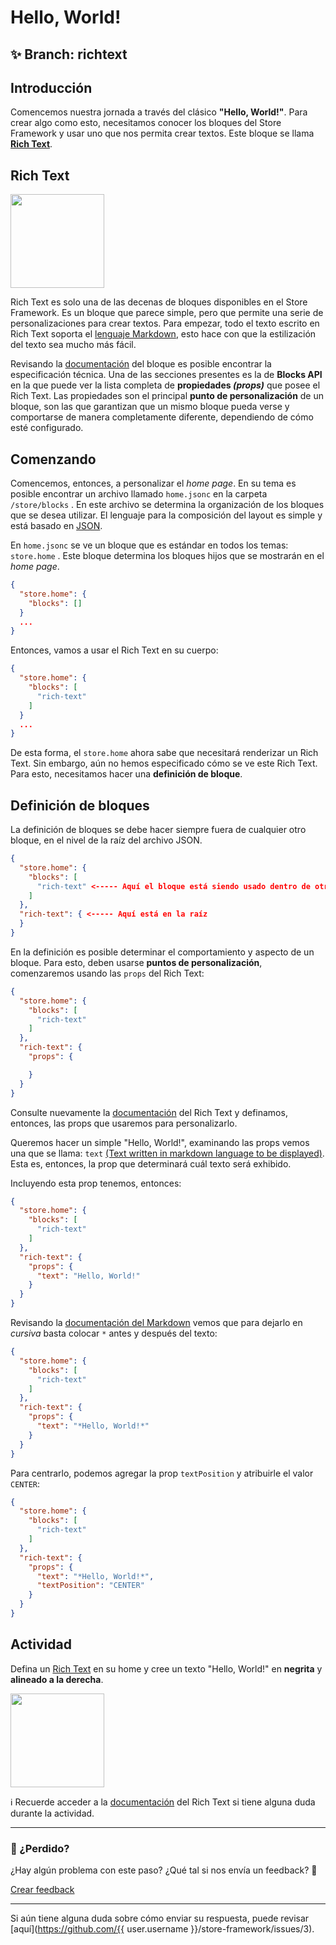 # Hello, World!

## :sparkles: **Branch:** richtext

## Introducción

Comencemos nuestra jornada a través del clásico **"Hello, World!"**. Para crear algo como esto, necesitamos conocer los bloques del Store Framework y usar uno que nos permita crear textos. Este bloque se llama [**Rich Text**](https://vtex.io/docs/components/all/vtex.rich-text/).

## Rich Text

<img src="https://user-images.githubusercontent.com/18701182/68885337-be6f3480-06f3-11ea-99dd-7d33ad3777cb.png" width="150" />

Rich Text es solo una de las decenas de bloques disponibles en el Store Framework. Es un bloque que parece simple, pero que permite una serie de personalizaciones para crear textos. Para empezar, todo el texto escrito en Rich Text soporta el [lenguaje Markdown](https://www.markdownguide.org/cheat-sheet/), esto hace con que la estilización del texto sea mucho más fácil.

Revisando la [documentación](https://vtex.io/docs/app/vtex.rich-text#blocks-api) del bloque es posible encontrar la especificación técnica. Una de las secciones presentes es la de **Blocks API** en la que puede ver la lista completa de  **propiedades *(props)*** que posee el Rich Text. Las propiedades son el principal **punto de personalización** de un bloque, son las que garantizan que un mismo bloque pueda verse y comportarse de manera completamente diferente, dependiendo de cómo esté configurado.

## Comenzando 

Comencemos, entonces, a personalizar el *home page*. En su tema es posible encontrar un archivo llamado `home.jsonc` en la carpeta `/store/blocks` .  En este archivo se  determina la organización de los bloques que se desea utilizar. El lenguaje para la composición del layout es simple y está basado en [JSON](http://www.json.org/json-pt.html).

En `home.jsonc` se ve un bloque que es estándar en todos los temas: `store.home` . Este bloque determina los bloques hijos que se mostrarán en el *home page*. 

```json
{
  "store.home": {
    "blocks": []
  }
  ...
}
```

Entonces, vamos a usar el Rich Text en su cuerpo:

```json
{
  "store.home": {
    "blocks": [
      "rich-text"
    ]
  }
  ...
}
```

De esta forma, el `store.home` ahora sabe que necesitará renderizar un Rich Text. Sin embargo, aún no hemos especificado cómo se ve este Rich Text. Para esto, necesitamos hacer una **definición de bloque**.

## Definición de bloques

La definición de bloques se debe hacer siempre fuera de cualquier otro bloque, en el nivel de la raíz del archivo JSON.

```json
{
  "store.home": {
    "blocks": [
      "rich-text" <----- Aquí el bloque está siendo usado dentro de otro
    ]
  },
  "rich-text": { <----- Aquí está en la raíz
  }
}
```

En la definición es posible determinar el comportamiento y aspecto de un bloque. Para esto, deben usarse **puntos de personalización**, comenzaremos usando las `props` del Rich Text:

```json
{
  "store.home": {
    "blocks": [
      "rich-text"
    ]
  },
  "rich-text": {
    "props": {

    }
  }
}
```

Consulte nuevamente la [documentación](https://vtex.io/docs/app/vtex.rich-text#blocks-api) del  Rich Text y definamos, entonces, las props que usaremos para personalizarlo.

Queremos hacer un simple "Hello, World!", examinando las props vemos una que se llama: `text` [(Text written in markdown language to be displayed)](https://vtex.io/docs/app/vtex.rich-text#blocks-api). Esta es, entonces, la prop que determinará cuál texto será exhibido. 

Incluyendo esta prop tenemos, entonces:

```json
{
  "store.home": {
    "blocks": [
      "rich-text"
    ]
  },
  "rich-text": {
    "props": {
      "text": "Hello, World!"
    }
  }
}
```

Revisando la [documentación del Markdown](https://www.markdownguide.org/cheat-sheet/) vemos que para dejarlo en  *cursiva* basta colocar `*` antes y después del texto: 

```json
{
  "store.home": {
    "blocks": [
      "rich-text"
    ]
  },
  "rich-text": {
    "props": {
      "text": "*Hello, World!*"
    }
  }
}
```

Para centrarlo, podemos agregar la prop `textPosition`  y atribuirle el valor `CENTER`:

```json
{
  "store.home": {
    "blocks": [
      "rich-text"
    ]
  },
  "rich-text": {
    "props": {
      "text": "*Hello, World!*",
      "textPosition": "CENTER"
    }
  }
}
```

## Actividad

Defina un [Rich Text](https://vtex.io/docs/components/all/vtex.rich-text/) en su home y cree un texto "Hello, World!" en **negrita** y **alineado a la derecha**.

<img src="https://user-images.githubusercontent.com/12139385/70143376-2e7d3480-167a-11ea-8727-2bc6a9422f21.png" width="150" />

:information_source: Recuerde acceder a la [documentación](https://vtex.io/docs/components/all/vtex.rich-text/) del Rich Text si tiene alguna duda durante la actividad. 

---

### :no_entry_sign:  ¿Perdido? 

¿Hay algún problema con este paso? ¿Qué tal si nos envía un feedback? :pray:

[Crear feedback](https://docs.google.com/forms/d/e/1FAIpQLSeaWrm0Hogm-txm5Ww6mUa68eDuE3WnpFjUSVJ3Wi3dnmCb7A/viewform?usp=pp_url&entry.1784529524=Hello,+World!) 

----

Si aún tiene alguna duda sobre cómo enviar su respuesta, puede revisar [aquí](https://github.com/{{ user.username }}/store-framework/issues/3).

